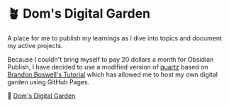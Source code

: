 # 🪴 Dom's Digital Garden

A place for me to publish my learnings as I dive into topics and document my active projects.

Because I couldn't bring myself to pay 20 dollars a month for Obsidian Publish, I have decided to use a modified version of [quartz](https://quartz.jzhao.xyz/) based on [Brandon Boswell's Tutorial](https://www.youtube.com/watch?v=ITiiuBNVue0&t=364s) which has allowed me to host my own digital garden using GitHub Pages.

🔗 [Dom's Digital Garden](https://domogami.github.io)
